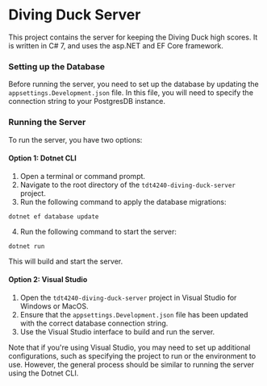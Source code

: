 # Diving Duck Server

This project contains the server for keeping the Diving Duck high scores. It is written in C# 7, and uses the asp.NET and EF Core framework.

### Setting up the Database

Before running the server, you need to set up the database by updating the `appsettings.Development.json` file. In this file, you will need to specify the connection string to your PostgresDB instance.

### Running the Server

To run the server, you have two options:

#### Option 1: Dotnet CLI

1. Open a terminal or command prompt.
2. Navigate to the root directory of the `tdt4240-diving-duck-server` project.
3. Run the following command to apply the database migrations:

`dotnet ef database update`

4. Run the following command to start the server:

`dotnet run`

This will build and start the server.

#### Option 2: Visual Studio

1. Open the `tdt4240-diving-duck-server` project in Visual Studio for Windows or MacOS.
2. Ensure that the `appsettings.Development.json` file has been updated with the correct database connection string.
3. Use the Visual Studio interface to build and run the server.

Note that if you're using Visual Studio, you may need to set up additional configurations, such as specifying the project to run or the environment to use. However, the general process should be similar to running the server using the Dotnet CLI.
